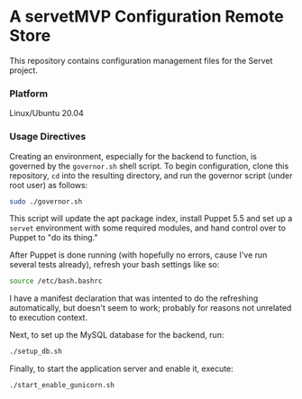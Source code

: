 # A servetMVP Configuration Remote Store
  This repository contains configuration management files for the Servet project.

### Platform
  Linux/Ubuntu 20.04

### Usage Directives
  Creating an environment, especially for the backend to function, is governed by the `governor.sh` shell script. To begin configuration, clone this repository, `cd` into the resulting directory, and run the governor script (under root user) as follows:
  ```sh
  sudo ./governor.sh
  ```
  This script will update the apt package index, install Puppet 5.5 and set up a `servet` environment with some required modules, and hand control over to Puppet to "do its thing."

  After Puppet is done running (with hopefully no errors, cause I've run several tests already), refresh your bash settings like so:
  ```sh
  source /etc/bash.bashrc
  ```
  I have a manifest declaration that was intented to do the refreshing automatically, but doesn't seem to work; probably for reasons not unrelated to execution context.

  Next, to set up the MySQL database for the backend, run:
  ```sh
  ./setup_db.sh
  ```

  Finally, to start the application server and enable it, execute:
  ```sh
  ./start_enable_gunicorn.sh
  ```
